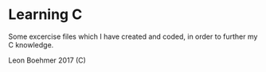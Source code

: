 # Learning C
Some excercise files which I have created and coded, in order to further my C knowledge.

Leon Boehmer 2017  (C)
